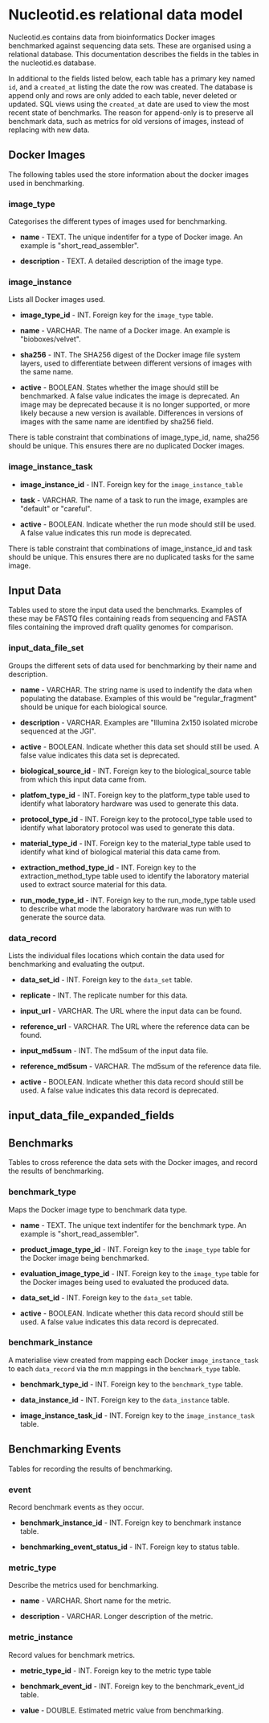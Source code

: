 # Nucleotid.es relational data model

Nucleotid.es contains data from bioinformatics Docker images benchmarked
against sequencing data sets. These are organised using a relational database.
This documentation describes the fields in the tables in the nucleotid.es
database.

In additional to the fields listed below, each table has a primary key named
`id`, and a `created_at` listing the date the row was created. The database is
append only and rows are only added to each table, never deleted or updated.
SQL views using the `created_at` date are used to view the most recent state of
benchmarks. The reason for append-only is to preserve all benchmark data, such
as metrics for old versions of images, instead of replacing with new data.

## Docker Images

The following tables used the store information about the docker images used in
benchmarking.

### image_type

Categorises the different types of images used for benchmarking.

  * **name** - TEXT. The unique indentifer for a type of Docker image. An
    example is "short_read_assembler".

  * **description** - TEXT. A detailed description of the image type.

### image_instance

Lists all Docker images used.

  * **image_type_id** - INT. Foreign key for the `image_type` table.

  * **name** - VARCHAR. The name of a Docker image. An example is
    "bioboxes/velvet".

  * **sha256** - INT. The SHA256 digest of the Docker image file system layers,
    used to differentiate between different versions of images with the same
    name.

  * **active** - BOOLEAN. States whether the image should still be benchmarked.
    A false value indicates the image is deprecated. An image may be deprecated
    because it is no longer supported, or more likely because a new version is
    available. Differences in versions of images with the same name are
    identified by sha256 field.

There is table constraint that combinations of image_type_id, name, sha256
should be unique. This ensures there are no duplicated Docker images.

### image_instance_task

  * **image_instance_id** - INT. Foreign key for the `image_instance_table`

  * **task** - VARCHAR. The name of a task to run the image, examples are
    "default" or "careful".

  * **active** - BOOLEAN. Indicate whether the run mode should still be used. A
    false value indicates this run mode is deprecated.

There is table constraint that combinations of image_instance_id and task
should be unique. This ensures there are no duplicated tasks for the same
image.

## Input Data

Tables used to store the input data used the benchmarks. Examples of these may
be FASTQ files containing reads from sequencing and FASTA files containing the
improved draft quality genomes for comparison.

### input_data_file_set

Groups the different sets of data used for benchmarking by their name and
description.

  * **name** - VARCHAR. The string name is used to indentify the data when
    populating the database. Examples of this would be "regular_fragment"
    should be unique for each biological source.

  * **description** - VARCHAR. Examples are "Illumina 2x150 isolated microbe
    sequenced at the JGI".

  * **active** - BOOLEAN. Indicate whether this data set should still be used.
    A false value indicates this data set is deprecated.

  * **biological_source_id** - INT. Foreign key to the biological_source table
    from which this input data came from.

  * **platfom_type_id** - INT. Foreign key to the platform_type table used to
    identify what laboratory hardware was used to generate this data.

  * **protocol_type_id** - INT. Foreign key to the protocol_type table used to
    identify what laboratory protocol was used to generate this data.

  * **material_type_id** - INT. Foreign key to the material_type table used to
    identify what kind of biological material this data came from.

  * **extraction_method_type_id** - INT. Foreign key to the
    extraction_method_type table used to identify the laboratory material used
    to extract source material for this data.

  * **run_mode_type_id** - INT. Foreign key to the run_mode_type table used to
    describe what mode the laboratory hardware was run with to generate the
    source data.

### data_record

Lists the individual files locations which contain the data used for
benchmarking and evaluating the output.

  * **data_set_id** - INT. Foreign key to the `data_set` table.

  * **replicate** - INT. The replicate number for this data.

  * **input_url** - VARCHAR. The URL where the input data can be found.

  * **reference_url** - VARCHAR. The URL where the reference data can be found.

  * **input_md5sum** - INT. The md5sum of the input data file.

  * **reference_md5sum** - VARCHAR. The md5sum of the reference data file.

  * **active** - BOOLEAN. Indicate whether this data record should still be
    used. A false value indicates this data record is deprecated.

## input_data_file_expanded_fields

## Benchmarks

Tables to cross reference the data sets with the Docker images, and record the
results of benchmarking.

### benchmark_type

Maps the Docker image type to benchmark data type.

  * **name** - TEXT. The unique text indentifer for the benchmark type. An
    example is "short_read_assembler".

  * **product_image_type_id** - INT. Foreign key to the `image_type` table for
    the Docker image being benchmarked.

  * **evaluation_image_type_id** - INT. Foreign key to the `image_type` table
    for the Docker images being used to evaluated the produced data.

  * **data_set_id** - INT. Foreign key to the `data_set` table.

  * **active** - BOOLEAN. Indicate whether this data record should still be
    used. A false value indicates this data record is deprecated.


### benchmark_instance

A materialise view created from mapping each Docker `image_instance_task` to
each `data_record` via the m:n mappings in the `benchmark_type` table.

  * **benchmark_type_id** - INT. Foreign key to the `benchmark_type` table.

  * **data_instance_id** - INT. Foreign key to the `data_instance` table.

  * **image_instance_task_id** - INT. Foreign key to the `image_instance_task`
    table.

## Benchmarking Events

Tables for recording the results of benchmarking.

### event

Record benchmark events as they occur.

  * **benchmark_instance_id** - INT. Foreign key to benchmark instance table.

  * **benchmarking_event_status_id** - INT. Foreign key to status table.

### metric_type

Describe the metrics used for benchmarking.

  * **name** - VARCHAR. Short name for the metric.

  * **description** - VARCHAR. Longer description of the metric.

### metric_instance

Record values for benchmark metrics.

  * **metric_type_id** - INT. Foreign key to the metric type table

  * **benchmark_event_id** - INT. Foreign key to the benchmark_event_id table.

  * **value** - DOUBLE. Estimated metric value from benchmarking.

